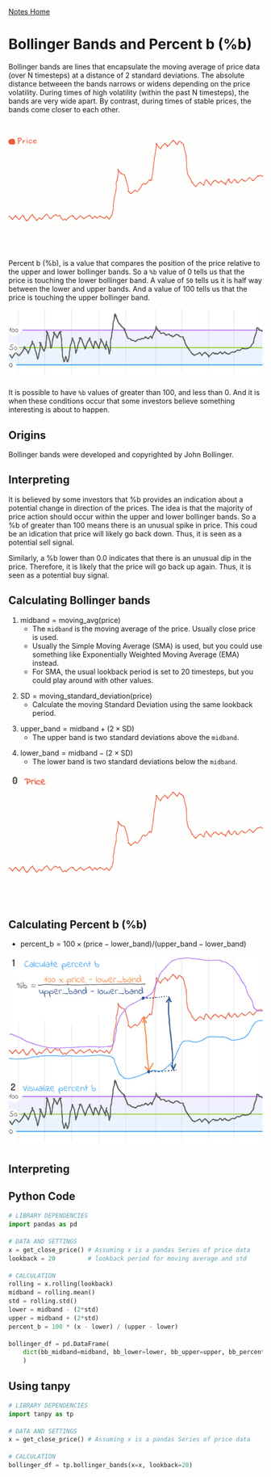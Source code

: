 [Notes Home](index.md)

# Bollinger Bands and Percent b (%b)

Bollinger bands are lines that encapsulate the moving average of price data (over N timesteps) at a distance of 2 standard deviations. The absolute distance betweeen the bands narrows or widens depending on the  price volatility. During times of high volatility (within the past N timesteps), the bands are very wide apart. By contrast, during times of stable prices, the bands come closer to each other.

![image](imgs/bollinger_bands_example.gif)


Percent b (%b), is a value that compares the position of the price relative to the upper and lower bollinger bands. So a `%b` value of 0 tells us that the price is touching the lower bollinger band. A value of `50` tells us it is half way between the lower and upper bands. And a value of 100 tells us that the price is touching the upper bollinger band.

![image](imgs/bollinger_bands_percent_b_example.jpg)


It is possible to have `%b` values of greater than 100, and less than 0. And it is when these conditions occur that some investors believe something interesting is about to happen.

## Origins

Bollinger bands were developed and copyrighted by John Bollinger.


## Interpreting

It is believed by some investors that %b provides an indication about a potential change in direction of the prices. The idea is that the majority of price action should occur within the upper and lower bollinger bands. So a %b of greater than 100 means there is an unusual spike in price. This coud be an idication that price will likely go back down. Thus, it is seen as a potential sell signal.

Similarly, a %b lower than 0.0 indicates that there is an unusual dip in the price. Therefore, it is likely that the price will go back up again. Thus, it is seen as a potential buy signal.


## Calculating Bollinger bands

<!-- 1. `midband = moving_avg(price)` -->
1. $\text{midband} = \text{moving_avg(price)}$
    - The `midband` is the moving average of the price. Usually close price is used.
    - Usually the Simple Moving Average (SMA) is used, but you could use something like Exponentially Weighted Moving Average (EMA) instead.
    - For SMA, the usual lookback period is set to 20 timesteps, but you could play around with other values.
<!-- 2. `SD = moving_standard_deviation(price)` -->
2. $\text{SD} = \text{moving_standard_deviation(price)}$
    - Calculate the moving Standard Deviation using the same lookback period.
<!-- 3. `upper_band = midband + (2 * SD)` -->
3. $\text{upper_band} = \text{midband} + (2 \times \text{SD})$
    - The upper band is two standard deviations above the `midband`.
<!-- 4. `lower_band = midband - (2 * SD)` -->
4. $\text{lower_band} = \text{midband} - (2 \times \text{SD})$
    - The lower band is two standard deviations below the `midband`.

![image](imgs/bollinger_bands_calculation.gif)


## Calculating Percent b (%b)

<!-- `percent_b = (price - lower_band) / (upper_band - lower_band)` -->
- $\text{percent_b} =  100 \times (\text{price} - \text{lower_band}) / (\text{upper_band} - \text{lower_band})$

<!-- ![image](imgs/bollinger_bands_percent_b_calculation.gif) -->
![image](imgs/bollinger_bands_percent_b_calculation.jpg)


## Interpreting

## Python Code


```python
# LIBRARY DEPENDENCIES
import pandas as pd

# DATA AND SETTINGS
x = get_close_price() # Assuming x is a pandas Series of price data
lookback = 20         # lookback period for moving average and std

# CALCULATION
rolling = x.rolling(lookback)
midband = rolling.mean()
std = rolling.std()
lower = midband - (2*std)
upper = midband + (2*std)
percent_b = 100 * (x - lower) / (upper - lower)

bollinger_df = pd.DataFrame(
    dict(bb_midband=midband, bb_lower=lower, bb_upper=upper, bb_percent_b=percent_b)
    )
```


## Using tanpy

```python
# LIBRARY DEPENDENCIES
import tanpy as tp

# DATA AND SETTINGS
x = get_close_price() # Assuming x is a pandas Series of price data

# CALCULATION
bollinger_df = tp.bollinger_bands(x=x, lookback=20)
```
